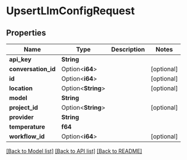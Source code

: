 # UpsertLlmConfigRequest

## Properties

Name | Type | Description | Notes
------------ | ------------- | ------------- | -------------
**api_key** | **String** |  | 
**conversation_id** | Option<**i64**> |  | [optional]
**id** | Option<**i64**> |  | [optional]
**location** | Option<**String**> |  | [optional]
**model** | **String** |  | 
**project_id** | Option<**String**> |  | [optional]
**provider** | **String** |  | 
**temperature** | **f64** |  | 
**workflow_id** | Option<**i64**> |  | [optional]

[[Back to Model list]](../README.md#documentation-for-models) [[Back to API list]](../README.md#documentation-for-api-endpoints) [[Back to README]](../README.md)


